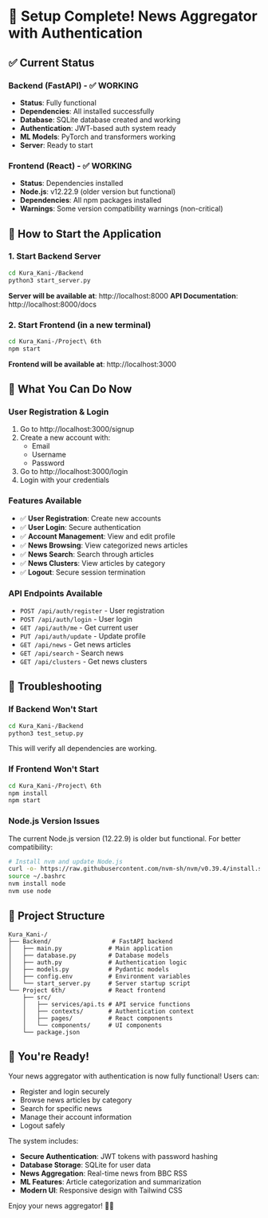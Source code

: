 # 🎉 Setup Complete! News Aggregator with Authentication

## ✅ Current Status

### Backend (FastAPI) - ✅ WORKING
- **Status**: Fully functional
- **Dependencies**: All installed successfully
- **Database**: SQLite database created and working
- **Authentication**: JWT-based auth system ready
- **ML Models**: PyTorch and transformers working
- **Server**: Ready to start

### Frontend (React) - ✅ WORKING
- **Status**: Dependencies installed
- **Node.js**: v12.22.9 (older version but functional)
- **Dependencies**: All npm packages installed
- **Warnings**: Some version compatibility warnings (non-critical)

## 🚀 How to Start the Application

### 1. Start Backend Server
```bash
cd Kura_Kani-/Backend
python3 start_server.py
```
**Server will be available at**: http://localhost:8000
**API Documentation**: http://localhost:8000/docs

### 2. Start Frontend (in a new terminal)
```bash
cd Kura_Kani-/Project\ 6th
npm start
```
**Frontend will be available at**: http://localhost:3000

## 🎯 What You Can Do Now

### User Registration & Login
1. Go to http://localhost:3000/signup
2. Create a new account with:
   - Email
   - Username
   - Password
3. Go to http://localhost:3000/login
4. Login with your credentials

### Features Available
- ✅ **User Registration**: Create new accounts
- ✅ **User Login**: Secure authentication
- ✅ **Account Management**: View and edit profile
- ✅ **News Browsing**: View categorized news articles
- ✅ **News Search**: Search through articles
- ✅ **News Clusters**: View articles by category
- ✅ **Logout**: Secure session termination

### API Endpoints Available
- `POST /api/auth/register` - User registration
- `POST /api/auth/login` - User login
- `GET /api/auth/me` - Get current user
- `PUT /api/auth/update` - Update profile
- `GET /api/news` - Get news articles
- `GET /api/search` - Search news
- `GET /api/clusters` - Get news clusters

## 🔧 Troubleshooting

### If Backend Won't Start
```bash
cd Kura_Kani-/Backend
python3 test_setup.py
```
This will verify all dependencies are working.

### If Frontend Won't Start
```bash
cd Kura_Kani-/Project\ 6th
npm install
npm start
```

### Node.js Version Issues
The current Node.js version (12.22.9) is older but functional. For better compatibility:
```bash
# Install nvm and update Node.js
curl -o- https://raw.githubusercontent.com/nvm-sh/nvm/v0.39.4/install.sh | bash
source ~/.bashrc
nvm install node
nvm use node
```

## 📁 Project Structure
```
Kura_Kani-/
├── Backend/                 # FastAPI backend
│   ├── main.py             # Main application
│   ├── database.py         # Database models
│   ├── auth.py             # Authentication logic
│   ├── models.py           # Pydantic models
│   ├── config.env          # Environment variables
│   └── start_server.py     # Server startup script
└── Project 6th/            # React frontend
    ├── src/
    │   ├── services/api.ts # API service functions
    │   ├── contexts/       # Authentication context
    │   ├── pages/          # React components
    │   └── components/     # UI components
    └── package.json
```

## 🎉 You're Ready!

Your news aggregator with authentication is now fully functional! Users can:
- Register and login securely
- Browse news articles by category
- Search for specific news
- Manage their account information
- Logout safely

The system includes:
- **Secure Authentication**: JWT tokens with password hashing
- **Database Storage**: SQLite for user data
- **News Aggregation**: Real-time news from BBC RSS
- **ML Features**: Article categorization and summarization
- **Modern UI**: Responsive design with Tailwind CSS

Enjoy your news aggregator! 📰✨ 